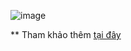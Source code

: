 ![image](https://github.com/Caycon/RSA/assets/97203151/c01893b1-afd5-4011-9fd7-b60b05b964ba)





** Tham khảo thêm [tại đây](https://github.com/Caycon/RSA/blob/main/boneh.pdf)
